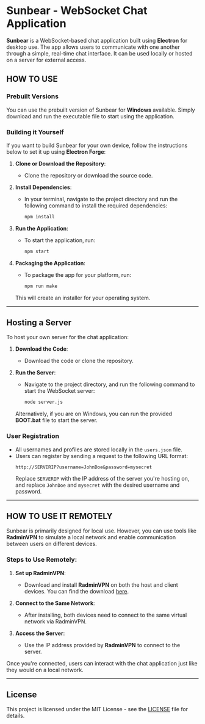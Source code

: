# Sunbear - WebSocket Chat Application

**Sunbear** is a WebSocket-based chat application built using **Electron** for desktop use. The app allows users to communicate with one another through a simple, real-time chat interface. It can be used locally or hosted on a server for external access.

## HOW TO USE

### Prebuilt Versions

You can use the prebuilt version of Sunbear for **Windows** available. Simply download and run the executable file to start using the application.

### Building it Yourself

If you want to build Sunbear for your own device, follow the instructions below to set it up using **Electron Forge**:

1. **Clone or Download the Repository**:
    - Clone the repository or download the source code.

2. **Install Dependencies**:
    - In your terminal, navigate to the project directory and run the following command to install the required dependencies:
      ```bash
      npm install
      ```

3. **Run the Application**:
    - To start the application, run:
      ```bash
      npm start
      ```

4. **Packaging the Application**:
    - To package the app for your platform, run:
      ```bash
      npm run make
      ```

    This will create an installer for your operating system.

---

## Hosting a Server

To host your own server for the chat application:

1. **Download the Code**:
    - Download the code or clone the repository.

2. **Run the Server**:
    - Navigate to the project directory, and run the following command to start the WebSocket server:
      ```bash
      node server.js
      ```

    Alternatively, if you are on Windows, you can run the provided **BOOT.bat** file to start the server.

### User Registration

- All usernames and profiles are stored locally in the `users.json` file.
- Users can register by sending a request to the following URL format:
    ```
    http://SERVERIP?username=JohnDoe&password=mysecret
    ```
    Replace `SERVERIP` with the IP address of the server you're hosting on, and replace `JohnDoe` and `mysecret` with the desired username and password.

---

## HOW TO USE IT REMOTELY

Sunbear is primarily designed for local use. However, you can use tools like **RadminVPN** to simulate a local network and enable communication between users on different devices.

### Steps to Use Remotely:
1. **Set up RadminVPN**:
    - Download and install **RadminVPN** on both the host and client devices. You can find the download [here](https://www.radmin-vpn.com/).
  
2. **Connect to the Same Network**:
    - After installing, both devices need to connect to the same virtual network via RadminVPN.

3. **Access the Server**:
    - Use the IP address provided by **RadminVPN** to connect to the server.

Once you're connected, users can interact with the chat application just like they would on a local network.

---

## License

This project is licensed under the MIT License - see the [LICENSE](LICENSE) file for details.
